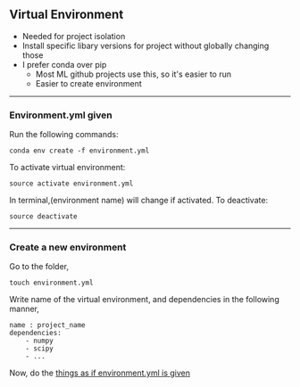 ## **Virtual Environment**
- Needed for project isolation
- Install specific libary versions for project without globally changing those
- I prefer conda over pip
    - Most ML github projects use this, so it's easier to run
    - Easier to create environment

---
### **Environment.yml given**
Run the following commands:
```
conda env create -f environment.yml
```
To activate virtual environment:
``` 
source activate environment.yml
```
In terminal,(environment name) will change if activated.
To deactivate:
```
source deactivate
 ```
 ---

### **Create a new environment**
Go to the folder,
```
touch environment.yml
```
Write name of the virtual environment, and dependencies in the following manner,
```
name : project_name
dependencies:
    - numpy
    - scipy
    - ...
```
Now, do the [things as if environment.yml is given](#environmentyml-given)
